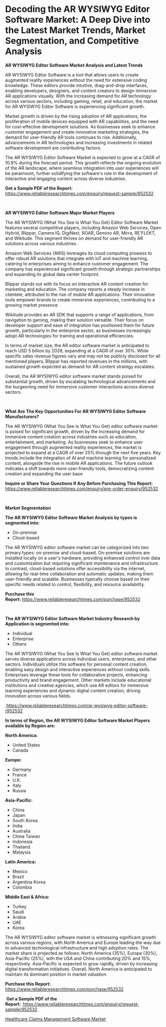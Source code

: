 <p><h1>Decoding the AR WYSIWYG Editor Software Market: A Deep Dive into the Latest Market Trends, Market Segmentation, and Competitive Analysis</h1></p><p><strong>AR WYSIWYG Editor Software Market Analysis and Latest Trends</strong></p>
<p><p>AR WYSIWYG Editor Software is a tool that allows users to create augmented reality experiences without the need for extensive coding knowledge. These editors provide intuitive, drag-and-drop interfaces, enabling developers, designers, and content creators to design immersive AR applications visually. With the increasing demand for AR technology across various sectors, including gaming, retail, and education, the market for AR WYSIWYG Editor Software is experiencing significant growth.</p><p>Market growth is driven by the rising adoption of AR applications, the proliferation of mobile devices equipped with AR capabilities, and the need for cost-effective development solutions. As businesses seek to enhance customer engagement and create innovative marketing strategies, the demand for user-friendly AR tools continues to rise. Additionally, advancements in AR technologies and increasing investments in related software development are contributing factors.</p><p>The AR WYSIWYG Editor Software Market is expected to grow at a CAGR of 10.9% during the forecast period. This growth reflects the ongoing evolution of the AR landscape, where seamless integration into user experiences will be paramount, further solidifying the software's role in the development of interactive and engaging content across diverse industries.</p></p>
<p><strong>Get a Sample PDF of the Report:&nbsp;</strong> <a href="https://www.reliableresearchtimes.com/enquiry/request-sample/952532?utm_campaign=2722&utm_medium=2&utm_source=Github&utm_content=ia&utm_term=06032025&utm_id=ar-wysiwyg-editor-software">https://www.reliableresearchtimes.com/enquiry/request-sample/952532</a></p>
<p>&nbsp;</p>
<p><strong>AR WYSIWYG Editor Software Major Market Players</strong></p>
<p><p>The AR WYSIWYG (What You See Is What You Get) Editor Software Market features several competitive players, including Amazon Web Services, Open Hybrid, Blippar, Camera IQ, DigiNext, ROAR, Gemino AR, Mirra, RE'FLEKT, and Wikitude. This segment thrives on demand for user-friendly AR solutions across various industries.</p><p>Amazon Web Services (AWS) leverages its cloud computing prowess to offer robust AR solutions that integrate with IoT and machine learning, catering to enterprises aiming to enhance customer engagement. The company has experienced significant growth through strategic partnerships and expanding its global data center footprint.</p><p>Blippar stands out with its focus on interactive AR content creation for marketing and education. The company reports a steady increase in clientele, attributed to the rise of mobile AR applications. Their innovative tools empower brands to create immersive experiences, contributing to a growing market presence.</p><p>Wikitude provides an AR SDK that supports a range of applications, from navigation to gaming, making their solution versatile. Their focus on developer support and ease of integration has positioned them for future growth, particularly in the enterprise sector, as businesses increasingly adopt AR technologies for training and operational efficiencies.</p><p>In terms of market size, the AR editor software market is anticipated to reach USD 5 billion by 2028, expanding at a CAGR of over 30%. While specific sales revenue figures vary and may not be publicly disclosed for all mentioned players, Blippar has reported revenues in the millions, with sustained growth expected as demand for AR content strategy escalates.</p><p>Overall, the AR WYSIWYG editor software market stands poised for substantial growth, driven by escalating technological advancements and the burgeoning need for immersive customer interactions across diverse sectors.</p></p>
<p>&nbsp;</p>
<p><strong>What Are The Key Opportunities For AR WYSIWYG Editor Software Manufacturers?</strong></p>
<p><p>The AR WYSIWYG (What You See Is What You Get) editor software market is poised for significant growth, driven by the increasing demand for immersive content creation across industries such as education, entertainment, and marketing. As businesses seek to enhance user engagement through augmented reality experiences, the market is projected to expand at a CAGR of over 25% through the next five years. Key trends include the integration of AI and machine learning for personalized content, alongside the rise in mobile AR applications. The future outlook indicates a shift towards more user-friendly tools, democratizing content creation and expanding the user base.</p></p>
<p><strong>Inquire or Share Your Questions If Any Before Purchasing This Report:</strong> <a href="https://www.reliableresearchtimes.com/enquiry/pre-order-enquiry/952532?utm_campaign=2722&utm_medium=2&utm_source=Github&utm_content=ia&utm_term=06032025&utm_id=ar-wysiwyg-editor-software">https://www.reliableresearchtimes.com/enquiry/pre-order-enquiry/952532</a></p>
<p>&nbsp;</p>
<p><strong>Market Segmentation</strong></p>
<p><strong>The AR WYSIWYG Editor Software Market Analysis by types is segmented into:</strong></p>
<p><ul><li>On-premise</li><li>Cloud-based</li></ul></p>
<p><p>The AR WYSIWYG editor software market can be categorized into two primary types: on-premise and cloud-based. On-premise solutions are installed locally on a user's hardware, providing enhanced control over data and customization but requiring significant maintenance and infrastructure. In contrast, cloud-based solutions offer accessibility via the internet, allowing for real-time collaboration and automatic updates, making them user-friendly and scalable. Businesses typically choose based on their specific needs related to control, flexibility, and resource availability.</p></p>
<p><strong>Purchase this Report:&nbsp;</strong><a href="https://www.reliableresearchtimes.com/purchase/952532?utm_campaign=2722&utm_medium=2&utm_source=Github&utm_content=ia&utm_term=06032025&utm_id=ar-wysiwyg-editor-software">https://www.reliableresearchtimes.com/purchase/952532</a></p>
<p>&nbsp;</p>
<p><strong>The AR WYSIWYG Editor Software Market Industry Research by Application is segmented into:</strong></p>
<p><ul><li>Individual</li><li>Enterprise</li><li>Others</li></ul></p>
<p><p>The AR WYSIWYG (What You See Is What You Get) editor software market serves diverse applications across individual users, enterprises, and other sectors. Individuals utilize this software for personal content creation, enabling easy design and interactive experiences without coding skills. Enterprises leverage these tools for collaborative projects, enhancing productivity and brand engagement. Other markets include educational institutions and creative agencies, which use AR editors for immersive learning experiences and dynamic digital content creation, driving innovation across various fields.</p></p>
<p><a href="https://www.reliableresearchtimes.com/ar-wysiwyg-editor-software-r952532?utm_campaign=2722&utm_medium=2&utm_source=Github&utm_content=ia&utm_term=06032025&utm_id=ar-wysiwyg-editor-software">&nbsp;https://www.reliableresearchtimes.com/ar-wysiwyg-editor-software-r952532</a></p>
<p><strong>In terms of Region, the AR WYSIWYG Editor Software Market Players available by Region are:</strong></p>
<p>
    <p> <strong> North America: </strong>
        <ul>
            <li>United States</li>
            <li>Canada</li>
        </ul>
        </p> 
    <p> <strong> Europe: </strong>
        <ul>
            <li>Germany</li>
            <li>France</li>
            <li>U.K.</li>
            <li>Italy</li>
            <li>Russia</li>
        </ul>
        </p> 
    <p> <strong> Asia-Pacific: </strong>
        <ul>
            <li>China</li>
            <li>Japan</li>
            <li>South Korea</li>
            <li>India</li>
            <li>Australia</li>
            <li>China Taiwan</li>
            <li>Indonesia</li>
            <li>Thailand</li>
            <li>Malaysia</li>
        </ul>
        </p> 
    <p> <strong> Latin America: </strong>
        <ul>
            <li>Mexico</li>
            <li>Brazil</li>
            <li>Argentina Korea</li>
            <li>Colombia</li>
        </ul>
        </p> 
    <p> <strong> Middle East & Africa: </strong>
        <ul>
            <li>Turkey</li>
            <li>Saudi</li>
            <li>Arabia</li>
            <li>UAE</li>
            <li>Korea</li>
        </ul>
    </p>
    </p>
<p><p>The AR WYSIWYG editor software market is witnessing significant growth across various regions, with North America and Europe leading the way due to advanced technological infrastructure and high adoption rates. The market share is projected as follows: North America (35%), Europe (30%), Asia-Pacific (25%), with the USA and China contributing 20% and 15%, respectively. Asia-Pacific is expected to grow rapidly, driven by increasing digital transformation initiatives. Overall, North America is anticipated to maintain its dominant position in market valuation.</p></p>
<p><strong>Purchase this Report: </strong><a href="https://www.reliableresearchtimes.com/purchase/952532?utm_campaign=2722&utm_medium=2&utm_source=Github&utm_content=ia&utm_term=06032025&utm_id=ar-wysiwyg-editor-software">https://www.reliableresearchtimes.com/purchase/952532</a></p>
<p>&nbsp;<strong>Get a Sample PDF of the Report:&nbsp;&nbsp;</strong><a href="https://www.reliableresearchtimes.com/enquiry/request-sample/952532?utm_campaign=2722&utm_medium=2&utm_source=Github&utm_content=ia&utm_term=06032025&utm_id=ar-wysiwyg-editor-software">https://www.reliableresearchtimes.com/enquiry/request-sample/952532</a></p>
<p><strong></strong></p>
<p><p><a href="https://github.com/tashiafun920/Market-Research-Report-List-1/blob/main/healthcare-claims-management-software-market.md?utm_campaign=2722&utm_medium=2&utm_source=Github&utm_content=ia&utm_term=06032025&utm_id=ar-wysiwyg-editor-software">Healthcare Claims Management Software Market</a></p></p>